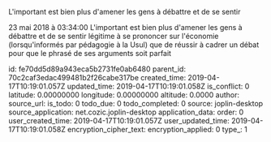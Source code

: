 L\'important est bien plus d\'amener les gens à débattre et de se sentir

23 mai 2018 à 03:34:00
L\'important est bien plus d\'amener les gens à débattre et de se sentir
légitime à se prononcer sur l\'économie (lorsqu\'informés par pédagogie
à la Usul) que de réussir à cadrer un débat pour que le phrasé de ses
arguments soit parfait


id: fe70dd5d89a943eca5b2731fe0ab6480
parent_id: 70c2caf3edac499481b2f26cabe317be
created_time: 2019-04-17T10:19:01.057Z
updated_time: 2019-04-17T10:19:01.058Z
is_conflict: 0
latitude: 0.00000000
longitude: 0.00000000
altitude: 0.0000
author: 
source_url: 
is_todo: 0
todo_due: 0
todo_completed: 0
source: joplin-desktop
source_application: net.cozic.joplin-desktop
application_data: 
order: 0
user_created_time: 2019-04-17T10:19:01.057Z
user_updated_time: 2019-04-17T10:19:01.058Z
encryption_cipher_text: 
encryption_applied: 0
type_: 1